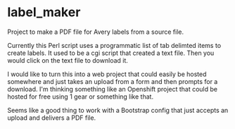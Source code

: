 # label_maker
Project to make a PDF file for Avery labels from a source file. 

Currently this Perl script uses a programmatic list of tab delimted
items to create labels. It used to be a cgi script that created a 
text file. Then you would click on the text file to download it.

I would like to turn this into a web project that could easily be
hosted somewhere and just takes an upload from a form and then
prompts for a download. I'm thinking something like an
Openshift project that could be hosted for free using 1 gear or
something like that.

Seems like a good thing to work with a Bootstrap config that just
accepts an upload and delivers a PDF file.
